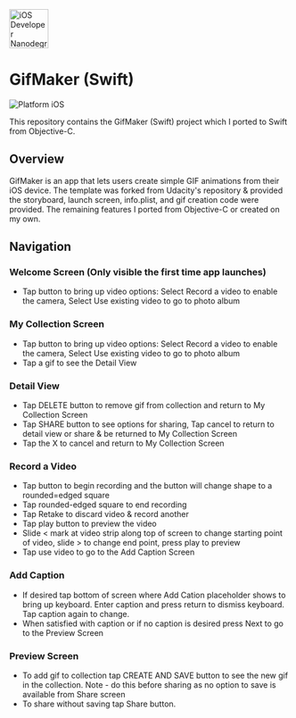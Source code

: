 <img src="https://s3-us-west-1.amazonaws.com/udacity-content/degrees/catalog-images/nd003.png" alt="iOS Developer Nanodegree logo" height="70" >

# GifMaker (Swift)

![Platform iOS](https://img.shields.io/badge/nanodegree-iOS-blue.svg)

This repository contains the GifMaker (Swift) project which I ported to Swift from Objective-C.

## Overview

GifMaker is an app that lets users create simple GIF animations from their iOS device. The template was forked from Udacity's repository & provided the storyboard, launch screen, info.plist, and gif creation code were provided.  The remaining features I ported from Objective-C or created on my own.

## Navigation

### Welcome Screen (Only visible the first time app launches)

* Tap button to bring up video options: Select Record a video to enable the camera, Select Use existing video to go to photo album 

### My Collection Screen

* Tap button to bring up video options: Select Record a video to enable the camera, Select Use existing video to go to photo album 
* Tap a gif to see the Detail View

### Detail View

* Tap DELETE button to remove gif from collection and return to My Collection Screen
* Tap SHARE button to see options for sharing, Tap cancel to return to detail view or share & be returned to My Collection Screen
* Tap the X to cancel and return to My Collection Screen

### Record a Video

* Tap button to begin recording and the button will change shape to a rounded=edged square
* Tap rounded-edged square to end recording
* Tap Retake to discard video & record another
* Tap play button to preview the video
* Slide < mark at video strip along top of screen to change starting point of video, slide > to change end point, press play to preview
* Tap use video to go to the Add Caption Screen

### Add Caption

* If desired tap bottom of screen where Add Cation placeholder shows to bring up keyboard.  Enter caption and press return to dismiss keyboard.  Tap caption again to change.
* When satisfied with caption or if no caption is desired press Next to go to the Preview Screen

### Preview Screen
* To add gif to collection tap CREATE AND SAVE button to see the new gif in the collection.  Note - do this before sharing as no option to save is available from Share screen
* To share without saving tap Share button.

